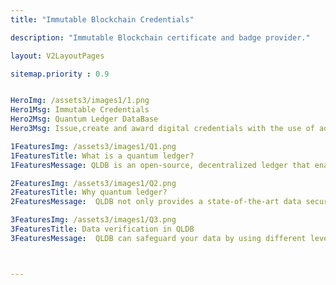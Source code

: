 ```yaml
---
title: "Immutable Blockchain Credentials"

description: "Immutable Blockchain certificate and badge provider."

layout: V2LayoutPages

sitemap.priority : 0.9


HeroImg: /assets3/images1/1.png
Hero1Msg: Immutable Credentials
Hero2Msg: Quantum Ledger DataBase
Hero3Msg: Issue,create and award digital credentials with the use of advanced technologies like AWS Quantum ledgers.

1FeaturesImg: /assets3/images1/Q1.png
1FeaturesTitle: What is a quantum ledger?
1FeaturesMessage: QLDB is an open-source, decentralized ledger that enables you a transparent, immutable, and cryptographically verifiable transaction log owned by a central trusted authority. QLDB tracks all credential data changes, and maintains a complete and verifiable history of changes over time which makes your credentials secure.

2FeaturesImg: /assets3/images1/Q2.png
2FeaturesTitle: Why quantum ledger?
2FeaturesMessage:  QLDB not only provides a state-of-the-art data security mechanism that guarantees your confidentiality by design, but it also enables the use of digital credentials in various industries like education and finance. QLDB has no single point of failure or downtime because it runs on many nodes in parallel, which can be located anywhere in the world. It is also highly scalable as more nodes are added without any downside since QLDB becomes more fault tolerant and more reliable with the number of nodes available.

3FeaturesImg: /assets3/images1/Q3.png
3FeaturesTitle: Data verification in QLDB
3FeaturesMessage:  QLDB can safeguard your data by using different levels of encryption schemes such as symmetric encryption and asymmetric encryption.You can verify the authenticity of the credentials using the unique Quantum ledger Id.You caan track all the data changes and maintain a a complete transaction log.QLDB uses SHA-256 hash function to make your credentials a secure file representation.



---
```

